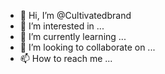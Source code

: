- 👋 Hi, I’m @Cultivatedbrand
- 👀 I’m interested in ...
- 🌱 I’m currently learning ...
- 💞️ I’m looking to collaborate on ...
- 📫 How to reach me ...

<!---
Cultivatedbrand/Cultivatedbrand is a ✨ special ✨ repository because its `README.md` (this file) appears on your GitHub profile.
You can click the Preview link to take a look at your changes.
--->
